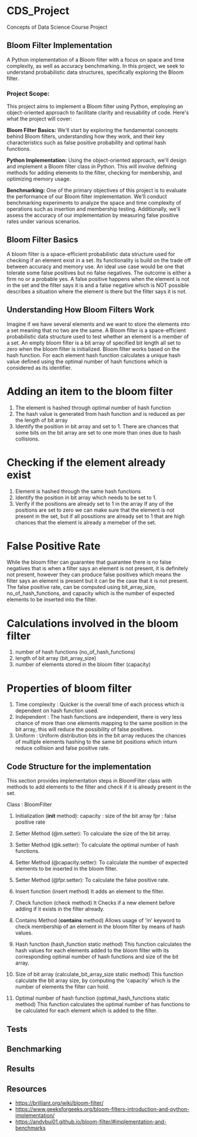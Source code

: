 # CDS_Project
Concepts of Data Science Course Project


## Bloom Filter Implementation

A Python implementation of a Bloom filter with a focus on space and time complexity, as well as accuracy benchmarking. In this project, we seek to understand probabilistic data structures, specifically exploring the Bloom filter. 

### Project Scope:

This project aims to implement a Bloom filter using Python, employing an object-oriented approach to facilitate clarity and reusability of code. Here's what the project will cover:

**Bloom Filter Basics:** We'll start by exploring the fundamental concepts behind Bloom filters, understanding how they work, and their key characteristics such as false positive probability and optimal hash functions.

**Python Implementation:** Using the object-oriented approach, we'll design and implement a Bloom filter class in Python. This will involve defining methods for adding elements to the filter, checking for membership, and optimizing memory usage.

**Benchmarking:** One of the primary objectives of this project is to evaluate the performance of our Bloom filter implementation. We'll conduct benchmarking experiments to analyze the space and time complexity of operations such as insertion and membership testing. Additionally, we'll assess the accuracy of our implementation by measuring false positive rates under various scenarios.


## Bloom Filter Basics

A bloom filter is a space-efficient probabilistic data structure used for checking if an element exist in a set. Its functionality is build on the trade off between accuracy and memory use. An ideal use case would be  one that tolerate some false positives but no false negatives. The outcome is either a firm no or a probable yes. A false positive happens when the element is not in the set and the filter says it is and a false negative which is NOT possible describes a situation where the element is there but the filter says it is not.

## Understanding How Bloom Filters Work

Imagine if we have several elements and we want to store the elements into a set meaning that no two are the same. A Bloom filter is a space-efficient probabilistic data structure used to test whether an element is a member of a set. An empty bloom filter is a bit array of specified bit length all set to zero when the bloom filter is initialized. Bloom filter works based on the hash function. For each element hash function calculates a unique hash value defined using the optimal number of hash functions which is considered as its identifier.

# Adding an item to the bloom filter

1. The element is hashed through optimal number of hash function
2. The hash value is generated from hash function and is reduced as per the length of bit array
3. Identify the position in bit array and set to 1.
There are chances that some bits on the bit array are set to one more than ones due to hash collisions.

# Checking if the element already exist

1. Element is hashed through the same hash functions
2. Identify the position in bit array which needs to be set to 1.
3. Verify if the positions are already set to 1 in the array
If any of the positions are set to zero we can make sure that the element is not present in the set, but if all possitions are already set to 1 that are high chances that the element is already a memeber of the set.

# False Positive Rate

While the bloom filter can guarantee that guarantee there is no false negatives that is when a filter says an element is not present, it is definitely not present, however they can produce false positives which means the filter says an element is present but it can be the case that it is not present. The false positive rate, can be computed using bit_array_size, no_of_hash_functions, and capacity which is the number of expected elements to be inserted into the filter.

# Calculations involved in the bloom filter

1. number of hash functions (no_of_hash_functions)
2. length of bit array (bit_array_size)
3. number of elements stored in the bloom filter (capacity)

# Properties of bloom filter

1. Time complexity : Quicker is the overall time of each process which is dependent on hash function used.
2. Independent : The hash functions are independent,  there is very less chance of more than one elements mapping to the same position in the bit array, this will reduce the possibility of false positives.
3. Uniform : Uniform distribution bits in the bit array reduces the chances of multiple elements hashing to the same bit positions which inturn reduce collision and false positive rate.

## Code Structure for the implementation

This section provides implementation steps in BloomFilter class with methods to add elements to the filter and check if it is already present in the set.

Class : BloomFilter
1. Initialization (__init__ method):
capacity : size of the bit array
fpr : false positive rate

2. Setter Method (@m.setter):
To calculate the size of the bit array.

3. Setter Method (@k.setter):
To calculate the optimal number of hash functions.

4. Setter Method (@capacity.setter):
To calculate the number of expected elements to be inserted in the bloom filter.

5. Setter Method (@fpr.setter):
To calculate the false positive rate.

6. Insert function (insert method)
It adds an element to the filter.

7. Check function (check method)
It Checks if a new element before adding if it exists in the filter already.

8. Contains Method (__contains__ method)
Allows usage of 'in' keyword to check membership of an element in the bloom filter by means of hash values.

9. Hash function (hash_function static method)
This function calculates the hash values for each elements added to the bloom filter with its corresponding optimal number of hash functions and size of the bit array.

10. Size of bit array (calculate_bit_array_size static method)
This function calculate the bit array size, by computing the 'capacity' which is the number of elements the filter can hold.

11. Optimal number of hash function (optimal_hash_functions static method)
This function calculates the optimal number of has functions to be calculated for each element which is added to the filter.


## Tests



## Benchmarking


## Results

## Resources
* https://brilliant.org/wiki/bloom-filter/
* https://www.geeksforgeeks.org/bloom-filters-introduction-and-python-implementation/
* https://andybui01.github.io/bloom-filter/#implementation-and-benchmarks
